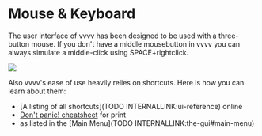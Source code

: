 # Mouse & Keyboard




The user interface of vvvv has been designed to be used with a three-button mouse. If you don't have a middle mousebutton in vvvv you can always simulate a middle-click using SPACE+rightclick.  





![](~/img/vvvv_shortcut_2.png "")   


Also vvvv's ease of use heavily relies on shortcuts. Here is how you can learn about them:   

* [A listing of all shortcuts](TODO INTERNALLINK:ui-reference) online  
* <a href="https://vvvv.org/contribution/dont-panic-the-noobs-guide-to-vvvv" class="extURL contribution" target="_blank">Don't panic! cheatsheet</a> for print  
* as listed in the [Main Menu](TODO INTERNALLINK:the-gui#main-menu)  




